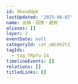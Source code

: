 ```yaml
---
id: 9keuddp6
lastUpdated: '2025-06-07'
name: 出殃・回煞・避煞
aliases: []
layer: 2
eventDate: null
categoryId: cat_uWLHUZtI
tagIds:
  - tag_TRpfu-I4
timelineEvents: []
relations: []
titledLinks: []
---
```


